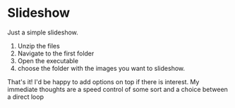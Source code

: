 # Slideshow
Just a simple slideshow.

1. Unzip the files
2. Navigate to the first folder
3. Open the executable
4. choose the folder with the images you want to slideshow. 

That's it! I'd be happy to add options on top if there is interest. My immediate thoughts are a speed control of some sort and
a choice between a direct loop 
